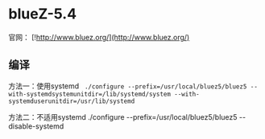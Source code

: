 # blueZ-5.4

官网： [!http://www.bluez.org/](http://www.bluez.org/) 



## 编译

方法一：使用systemd
` ./configure --prefix=/usr/local/bluez5/bluez5 --with-systemdsystemunitdir=/lib/systemd/system --with-systemduserunitdir=/usr/lib/systemd`

方法二：不适用systemd
./configure --prefix=/usr/local/bluez5/bluez5 --disable-systemd 

